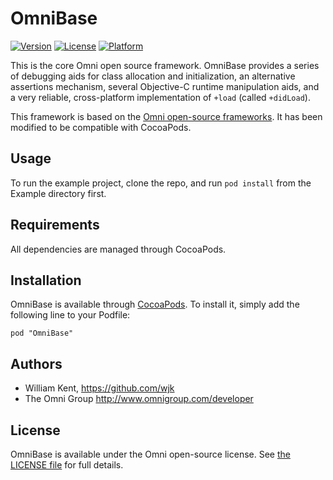 # OmniBase

[![Version](https://img.shields.io/cocoapods/v/OmniBase.svg?style=flat)](http://cocoadocs.org/docsets/OmniBase)
[![License](https://img.shields.io/cocoapods/l/OmniBase.svg?style=flat)](http://cocoadocs.org/docsets/OmniBase)
[![Platform](https://img.shields.io/cocoapods/p/OmniBase.svg?style=flat)](http://cocoadocs.org/docsets/OmniBase)

This is the core Omni open source framework. OmniBase provides a series of debugging aids
for class allocation and initialization, an alternative assertions mechanism, several
Objective-C runtime manipulation aids, and a very reliable, cross-platform implementation
of `+load` (called `+didLoad`).

This framework is based on the [Omni open-source frameworks](https://github.com/omnigroup/OmniGroup).
It has been modified to be compatible with CocoaPods.

## Usage

To run the example project, clone the repo, and run `pod install` from the Example directory first.

## Requirements

All dependencies are managed through CocoaPods.

## Installation

OmniBase is available through [CocoaPods](http://cocoapods.org). To install
it, simply add the following line to your Podfile:

    pod "OmniBase"

## Authors

* William Kent, <https://github.com/wjk>
* The Omni Group <http://www.omnigroup.com/developer>

## License

OmniBase is available under the Omni open-source license.
See [the LICENSE file](LICENSE) for full details.

